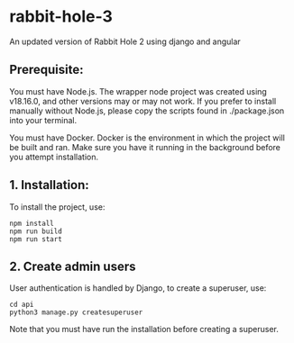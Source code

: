 # rabbit-hole-3
An updated version of Rabbit Hole 2 using django and angular

## Prerequisite:

You must have Node.js. The wrapper node project was created using v18.16.0, and other versions may or may not work.
If you prefer to install manually without Node.js, please copy the scripts found in ./package.json into your terminal.

You must have Docker. Docker is the environment in which the project will be built and ran. Make sure you have it running in the
background before you attempt installation.

## 1. Installation:

To install the project, use:
```
npm install
npm run build
npm run start
```

## 2. Create admin users

User authentication is handled by Django, to create a superuser, use:

```
cd api
python3 manage.py createsuperuser
```

Note that you must have run the installation before creating a superuser.




